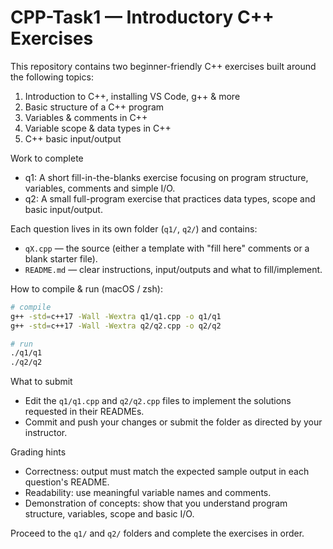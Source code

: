 # CPP-Task1 — Introductory C++ Exercises

This repository contains two beginner-friendly C++ exercises built around the following topics:

1. Introduction to C++, installing VS Code, g++ & more
2. Basic structure of a C++ program
3. Variables & comments in C++
4. Variable scope & data types in C++
5. C++ basic input/output

Work to complete

- q1: A short fill-in-the-blanks exercise focusing on program structure, variables, comments and simple I/O.
- q2: A small full-program exercise that practices data types, scope and basic input/output.

Each question lives in its own folder (`q1/`, `q2/`) and contains:

- `qX.cpp` — the source (either a template with "fill here" comments or a blank starter file).
- `README.md` — clear instructions, input/outputs and what to fill/implement.

How to compile & run (macOS / zsh):

```bash
# compile
g++ -std=c++17 -Wall -Wextra q1/q1.cpp -o q1/q1
g++ -std=c++17 -Wall -Wextra q2/q2.cpp -o q2/q2

# run
./q1/q1
./q2/q2
```

What to submit

- Edit the `q1/q1.cpp` and `q2/q2.cpp` files to implement the solutions requested in their READMEs.
- Commit and push your changes or submit the folder as directed by your instructor.

Grading hints

- Correctness: output must match the expected sample output in each question's README.
- Readability: use meaningful variable names and comments.
- Demonstration of concepts: show that you understand program structure, variables, scope and basic I/O.

Proceed to the `q1/` and `q2/` folders and complete the exercises in order.
